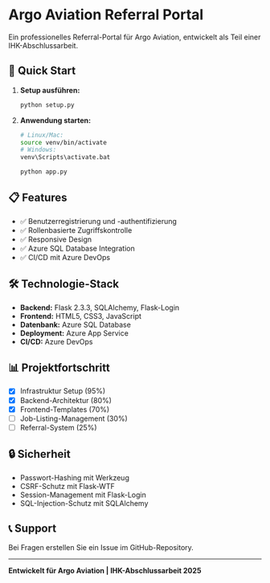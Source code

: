 # Argo Aviation Referral Portal

Ein professionelles Referral-Portal für Argo Aviation, entwickelt als Teil einer IHK-Abschlussarbeit.

## 🚀 Quick Start

1. **Setup ausführen:**
   ```bash
   python setup.py
   ```

2. **Anwendung starten:**
   ```bash
   # Linux/Mac:
   source venv/bin/activate
   # Windows:
   venv\Scripts\activate.bat
   
   python app.py
   ```

## 📋 Features

- ✅ Benutzerregistrierung und -authentifizierung
- ✅ Rollenbasierte Zugriffskontrolle  
- ✅ Responsive Design
- ✅ Azure SQL Database Integration
- ✅ CI/CD mit Azure DevOps

## 🛠️ Technologie-Stack

- **Backend:** Flask 2.3.3, SQLAlchemy, Flask-Login
- **Frontend:** HTML5, CSS3, JavaScript
- **Datenbank:** Azure SQL Database
- **Deployment:** Azure App Service
- **CI/CD:** Azure DevOps

## 📊 Projektfortschritt

- [x] Infrastruktur Setup (95%)
- [x] Backend-Architektur (80%)
- [x] Frontend-Templates (70%)
- [ ] Job-Listing-Management (30%)
- [ ] Referral-System (25%)

## 🔒 Sicherheit

- Passwort-Hashing mit Werkzeug
- CSRF-Schutz mit Flask-WTF
- Session-Management mit Flask-Login
- SQL-Injection-Schutz mit SQLAlchemy

## 📞 Support

Bei Fragen erstellen Sie ein Issue im GitHub-Repository.

---
**Entwickelt für Argo Aviation | IHK-Abschlussarbeit 2025**